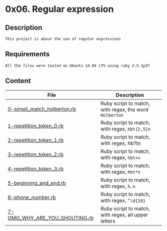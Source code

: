 # 0x06. Regular expression
## Description
    This project is about the use of regular expressions
## Requirements
    All the files were tested on Ubuntu 14.04 LTS using ruby 2.5.1p57
## Content
| File | Description |
| --- | --- |
| [0-simpli_match_holberton.rb](./0-simpli_match_holberton.rb) | Ruby script to match, with regex, the word `Holberton` |
| [1-repetition_token_0.rb](./1-repetition_token_0.rb) | Ruby script to match, with regex, `hbt{2,5}n` |
| [2-repetition_token_1.rb](./2-repetition_token_1.rb) | Ruby script to match, with regex, hb?tn |
| [3-repetition_token_2.rb](./3-repetition_token_2.rb) | Ruby script to match, with regex, `hbt+n` |
| [4-repetition_token_3.rb](./4-repetition_token_3.rb) | Ruby script to match, with regex, `hbt*n` |
| [5-beginning_and_end.rb](./5-beginning_and_end.rb) | Ruby script to match, with regex, `h.n` |
| [6-phone_number.rb](./6-phone_number.rb) | Ruby script to match, with regex, `^\d{10}` |
| [7-OMG_WHY_ARE_YOU_SHOUTING.rb](./7-OMG_WHY_ARE_YOU_SHOUTING.rb) | Ruby script to match, with regex, all upper letters |

